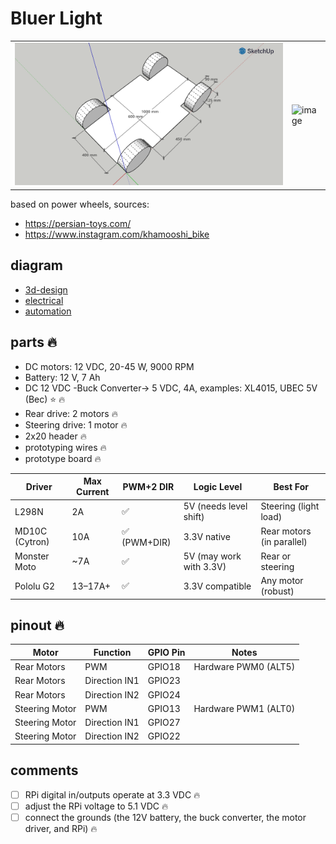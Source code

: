 # Bluer Light

| | |
|-|-|
| ![image](../../diagrams/bluer-swallow/3d-design.png) | ![image](https://github.com/kamangir/assets2/blob/main/bluer-swallow/20250605_180136.jpg?raw=true) |

based on power wheels, sources:

- https://persian-toys.com/
- https://www.instagram.com/khamooshi_bike

## diagram

- [3d-design](../../diagrams/bluer-swallow/3d-design.stl)
- [electrical](../../diagrams/bluer-swallow/electrical.svg)
- [automation](../../diagrams/bluer-swallow/automation.svg)

## parts 🔥

- DC motors: 12 VDC, 20-45 W, 9000 RPM
- Battery: 12 V, 7 Ah
- DC 12 VDC -Buck Converter-> 5 VDC, 4A, examples: XL4015, UBEC 5V (Bec) ⭐️ 🔥
- Rear drive: 2 motors 🔥
- Steering drive: 1 motor 🔥
- 2x20 header 🔥
- prototyping wires 🔥 
- prototype board 🔥 

| Driver         | Max Current | PWM+2 DIR    | Logic Level             | Best For                  |
| -------------- | ----------- | ------------ | ----------------------- | ------------------------- |
| L298N          | 2A          | ✅           | 5V (needs level shift)  | Steering (light load)     |
| MD10C (Cytron) | 10A         | ✅ (PWM+DIR) | 3.3V native             | Rear motors (in parallel) |
| Monster Moto   | \~7A        | ✅           | 5V (may work with 3.3V) | Rear or steering          |
| Pololu G2      | 13–17A+     | ✅           | 3.3V compatible         | Any motor (robust)        |


## pinout 🔥

| Motor          | Function      | GPIO Pin     | Notes                |
| -------------- | ------------- | ------------ | -------------------- |
| Rear Motors    | PWM           | GPIO18       | Hardware PWM0 (ALT5) |
| Rear Motors    | Direction IN1 | GPIO23       |                      |
| Rear Motors    | Direction IN2 | GPIO24       |                      |
| Steering Motor | PWM           | GPIO13       | Hardware PWM1 (ALT0) |
| Steering Motor | Direction IN1 | GPIO27       |                      |
| Steering Motor | Direction IN2 | GPIO22       |                      |


## comments

- [ ] RPi digital in/outputs operate at 3.3 VDC 🔥
- [ ] adjust the RPi voltage to 5.1 VDC 🔥
- [ ] connect the grounds (the 12V battery, the buck converter, the motor driver, and RPi)  🔥